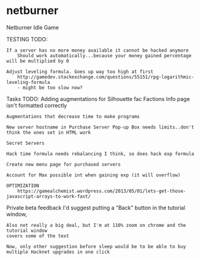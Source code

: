 # netburner
Netburner Idle Game

TESTING TODO:

	If a server has no more money available it cannot be hacked anymore
		Should work automatically...because your money gained percentage will be multiplied by 0
		
	Adjust leveling formula. Goes up way too high at first
		http://gamedev.stackexchange.com/questions/55151/rpg-logarithmic-leveling-formula
		- might be too slow now? 
    
   
Tasks TODO:
    Adding augmentations for Silhouette fac
    Factions Info page isn't formatted correctly
    
    Augmentations that decrease time to make programs
    
    New server hostname in Purchase Server Pop-up Box needs limits..don't think the ones set in HTML work
    
	Secret Servers
	
	Hack time formula needs rebalancing I think, so does hack exp formula
	
    Create new menu page for purchased servers
    
	Account for Max possible int when gaining exp (it will overflow)
	
	OPTIMIZATION
		https://gamealchemist.wordpress.com/2013/05/01/lets-get-those-javascript-arrays-to-work-fast/
        
        
        
Private beta feedback
    I'd suggest putting a "Back" button in the tutorial 
    window,
    
    Also not really a big deal, but I'm at 110% zoom on chrome and the tutorial window
    covers some of the text
    
    Now, only other suggestion before sleep would be to be able to buy multiple Hacknet upgrades in one click